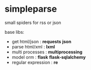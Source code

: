simpleparse
===================

small spiders for rss or json

base libs:

- get html/json : **requests** **json**
- parse html/xml : **lxml**
- multi processes : **multiprocessing**
- model orm : **flask** **flask-sqlalchemy**
- regular expression : **re**
